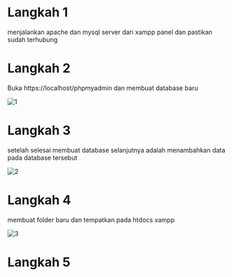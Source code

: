 # Langkah 1
menjalankan apache dan mysql server dari xampp panel dan pastikan sudah terhubung 

# Langkah 2
Buka https://localhost/phpmyadmin dan membuat database baru

![1](https://user-images.githubusercontent.com/81844622/120824140-5789c880-c582-11eb-9a1d-6ab9435b591e.jpg)

# Langkah 3
setelah selesai membuat database selanjutnya adalah menambahkan data pada database tersebut

![2](https://user-images.githubusercontent.com/81844622/120824451-ad5e7080-c582-11eb-8933-3d8116ec6b81.jpg)

# Langkah 4
membuat folder baru dan tempatkan pada htdocs xampp

![3](https://user-images.githubusercontent.com/81844622/120824703-e4cd1d00-c582-11eb-92b2-aad0eaa1fc7e.jpg)

# Langkah 5
